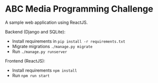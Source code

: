 # ABC Media Programming Challenge
A sample web application using ReactJS. 


Backend (Django and SQLite):
- Install requirements in `pip install -r requirements.txt`
- Migrate migrations `./manage.py migrate`
- Run `./manage.py runserver`


Frontend (ReactJS):
- Install requirements `npm install`
- Run `npm run start`
